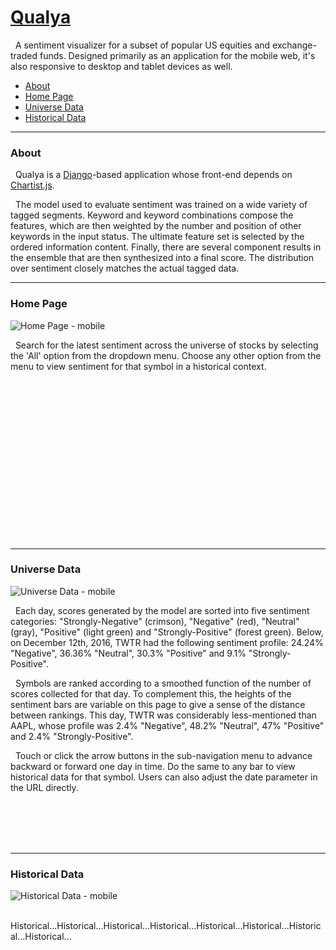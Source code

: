 <a href="http://www.qualya.us">Qualya</a>
===

&nbsp; A sentiment visualizer for a subset of popular US equities and exchange-traded funds. Designed primarily as an application for the mobile web, it's also responsive to desktop and tablet devices as well.

* <a href="#about">About</a>
* <a href="#home-page">Home Page</a>
* <a href="#universe-data">Universe Data</a>
* <a href="#historical-data">Historical Data</a>

---
### <a name="about"></a>About

&nbsp; Qualya is a <a href="https://github.com/django/django">Django</a>-based application whose front-end depends on <a href="https://github.com/gionkunz/chartist-js">Chartist.js</a>.

&nbsp; The model used to evaluate sentiment was trained on a wide variety of tagged segments. Keyword and keyword combinations compose the features, which are then weighted by the number and position of other keywords in the input status. The ultimate feature set is selected by the ordered information content. Finally, there are several component results in the ensemble that are then synthesized into a final score. The distribution over sentiment closely matches the actual tagged data.
<br>

---
### <a name="home-page"></a>Home Page<br>

<img alt="Home Page - mobile" align="left" src="https://drive.google.com/uc?export=download&id=0B3rehuqgDPeVajEtbEctaEJ4c0U">&nbsp;

&nbsp; Search for the latest sentiment across the universe of stocks by selecting the 'All' option from the dropdown menu. Choose any other option from the menu to view sentiment for that symbol in a historical context.

<br><br><br><br><br><br><br><br><br><br><br><br><br><br><br>

---
### <a name="universe-data"></a>Universe Data<br>

<img alt="Universe Data - mobile" align="left" src="https://drive.google.com/uc?export=download&id=0B3rehuqgDPeVcFhtZkxCU05OVjA">&nbsp;

&nbsp; Each day, scores generated by the model are sorted into five sentiment categories: "Strongly-Negative" (crimson), "Negative" (red), "Neutral" (gray), "Positive" (light green) and "Strongly-Positive" (forest green). Below, on December 12th, 2016, TWTR had the following sentiment profile: 24.24% "Negative", 36.36% "Neutral", 30.3% "Positive" and 9.1% "Strongly-Positive".

&nbsp; Symbols are ranked according to a smoothed function of the number of scores collected for that day. To complement this, the heights of the sentiment bars are variable on this page to give a sense of the distance between rankings. This day, TWTR was considerably less-mentioned than AAPL, whose profile was 2.4% "Negative", 48.2% "Neutral", 47% "Positive" and 2.4% "Strongly-Positive".

&nbsp; Touch or click the arrow buttons in the sub-navigation menu to advance backward or forward one day in time. Do the same to any bar to view historical data for that symbol. Users can also adjust the date parameter in the URL directly.

<br><br><br><br>

---
### <a name="historical-data"></a>Historical Data<br>

<img alt="Historical Data - mobile" align="left" src="https://drive.google.com/uc?export=download&id=0B3rehuqgDPeVckdHemhsbG1aTTg">&nbsp;

&nbsp; Historical...Historical...Historical...Historical...Historical...Historical...Historical...Historical...
